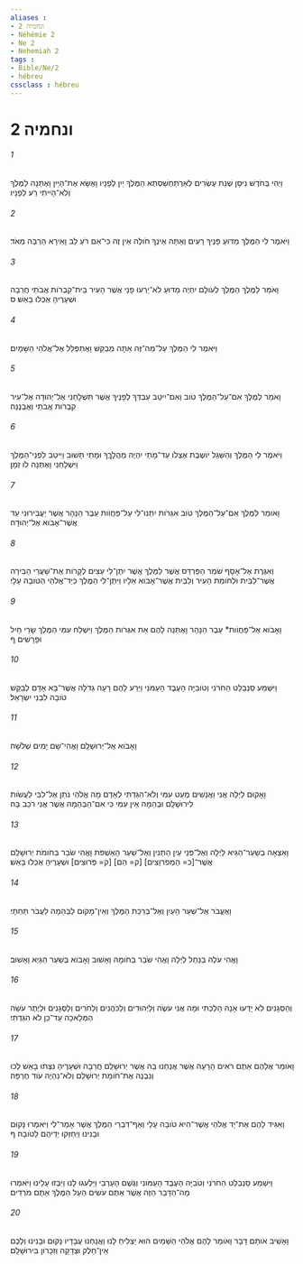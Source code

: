 ```yaml
---
aliases : 
- ונחמיה 2
- Néhémie 2
- Ne 2
- Nehemiah 2
tags : 
- Bible/Ne/2
- hébreu
cssclass : hébreu
---
```


# ונחמיה 2

###### 1
וַיְהִי בְּחֹדֶשׁ נִיסָן שְׁנַת עֶשְׂרִים לְאַרְתַּחְשַׁסְתְּא הַמֶּלֶךְ יַיִן לְפָנָיו וָאֶשָּׂא אֶת־הַיַּיִן וָאֶתְּנָה לַמֶּלֶךְ וְלֹא־הָיִיתִי רַע לְפָנָיו׃
###### 2
וַיֹּאמֶר לִי הַמֶּלֶךְ מַדּוּעַ פָּנֶיךָ רָעִים וְאַתָּה אֵינְךָ חֹולֶה אֵין זֶה כִּי־אִם רֹעַ לֵב וָאִירָא הַרְבֵּה מְאֹד׃
###### 3
וָאֹמַר לַמֶּלֶךְ הַמֶּלֶךְ לְעֹולָם יִחְיֶה מַדּוּעַ לֹא־יֵרְעוּ פָנַי אֲשֶׁר הָעִיר בֵּית־קִבְרֹות אֲבֹתַי חֲרֵבָה וּשְׁעָרֶיהָ אֻכְּלוּ בָאֵשׁ׃ ס
###### 4
וַיֹּאמֶר לִי הַמֶּלֶךְ עַל־מַה־זֶּה אַתָּה מְבַקֵּשׁ וָאֶתְפַּלֵּל אֶל־אֱלֹהֵי הַשָּׁמָיִם׃
###### 5
וָאֹמַר לַמֶּלֶךְ אִם־עַל־הַמֶּלֶךְ טֹוב וְאִם־יִיטַב עַבְדְּךָ לְפָנֶיךָ אֲשֶׁר תִּשְׁלָחֵנִי אֶל־יְהוּדָה אֶל־עִיר קִבְרֹות אֲבֹתַי וְאֶבְנֶנָּה׃
###### 6
וַיֹּאמֶר לִי הַמֶּלֶךְ וְהַשֵּׁגַל יֹושֶׁבֶת אֶצְלֹו עַד־מָתַי יִהְיֶה מַהֲלָךֲךָ וּמָתַי תָּשׁוּב וַיִּיטַב לִפְנֵי־הַמֶּלֶךְ וַיִּשְׁלָחֵנִי וָאֶתְּנָה לֹו זְמָן׃
###### 7
וָאֹומַר לַמֶּלֶךְ אִם־עַל־הַמֶּלֶךְ טֹוב אִגְּרֹות יִתְּנוּ־לִי עַל־פַּחֲוֹות עֵבֶר הַנָּהָר אֲשֶׁר יַעֲבִירוּנִי עַד אֲשֶׁר־אָבֹוא אֶל־יְהוּדָה׃
###### 8
וְאִגֶּרֶת אֶל־אָסָף שֹׁמֵר הַפַּרְדֵּס אֲשֶׁר לַמֶּלֶךְ אֲשֶׁר יִתֶּן־לִי עֵצִים לְקָרֹות אֶת־שַׁעֲרֵי הַבִּירָה אֲשֶׁר־לַבַּיִת וּלְחֹומַת הָעִיר וְלַבַּיִת אֲשֶׁר־אָבֹוא אֵלָיו וַיִּתֶּן־לִי הַמֶּלֶךְ כְּיַד־אֱלֹהַי הַטֹּובָה עָלָי׃
###### 9
וָאָבֹוא אֶל־פַּחֲוֹות* עֵבֶר הַנָּהָר וָאֶתְּנָה לָהֶם אֵת אִגְּרֹות הַמֶּלֶךְ וַיִּשְׁלַח עִמִּי הַמֶּלֶךְ שָׂרֵי חַיִל וּפָרָשִׁים׃ ף
###### 10
וַיִּשְׁמַע סַנְבַלַּט הַחֹרֹנִי וְטֹובִיָּה הָעֶבֶד הָעַמֹּנִי וַיֵּרַע לָהֶם רָעָה גְדֹלָה אֲשֶׁר־בָּא אָדָם לְבַקֵּשׁ טֹובָה לִבְנֵי יִשְׂרָאֵל׃
###### 11
וָאָבֹוא אֶל־יְרוּשָׁלִָם וָאֱהִי־שָׁם יָמִים שְׁלֹשָׁה׃
###### 12
וָאָקוּם לַיְלָה אֲנִי וַאֲנָשִׁים מְעַט עִמִּי וְלֹא־הִגַּדְתִּי לְאָדָם מָה אֱלֹהַי נֹתֵן אֶל־לִבִּי לַעֲשֹׂות לִירוּשָׁלִָם וּבְהֵמָה אֵין עִמִּי כִּי אִם־הַבְּהֵמָה אֲשֶׁר אֲנִי רֹכֵב בָּהּ׃
###### 13
וָאֵצְאָה בְשַׁעַר־הַגַּיא לַיְלָה וְאֶל־פְּנֵי עֵין הַתַּנִּין וְאֶל־שַׁעַר הָאַשְׁפֹּת וָאֱהִי שֹׂבֵר בְּחֹומֹת יְרוּשָׁלִַם אֲשֶׁר־[כ= הַמְפֹרוָצִים] [ק= הֵם] [ק= פְּרוּצִים] וּשְׁעָרֶיהָ אֻכְּלוּ בָאֵשׁ׃
###### 14
וָאֶעֱבֹר אֶל־שַׁעַר הָעַיִן וְאֶל־בְּרֵכַת הַמֶּלֶךְ וְאֵין־מָקֹום לַבְּהֵמָה לַעֲבֹר תַּחְתָּי׃
###### 15
וָאֱהִי עֹלֶה בַנַּחַל לַיְלָה וָאֱהִי שֹׂבֵר בַּחֹומָה וָאָשׁוּב וָאָבֹוא בְּשַׁעַר הַגַּיְא וָאָשׁוּב׃
###### 16
וְהַסְּגָנִים לֹא יָדְעוּ אָנָה הָלַכְתִּי וּמָה אֲנִי עֹשֶׂה וְלַיְּהוּדִים וְלַכֹּהֲנִים וְלַחֹרִים וְלַסְּגָנִים וּלְיֶתֶר עֹשֵׂה הַמְּלָאכָה עַד־כֵּן לֹא הִגַּדְתִּי׃
###### 17
וָאֹומַר אֲלֵהֶם אַתֶּם רֹאִים הָרָעָה אֲשֶׁר אֲנַחְנוּ בָהּ אֲשֶׁר יְרוּשָׁלִַם חֲרֵבָה וּשְׁעָרֶיהָ נִצְּתוּ בָאֵשׁ לְכוּ וְנִבְנֶה אֶת־חֹומַת יְרוּשָׁלִַם וְלֹא־נִהְיֶה עֹוד חֶרְפָּה׃
###### 18
וָאַגִּיד לָהֶם אֶת־יַד אֱלֹהַי אֲשֶׁר־הִיא טֹובָה עָלַי וְאַף־דִּבְרֵי הַמֶּלֶךְ אֲשֶׁר אָמַר־לִי וַיֹּאמְרוּ נָקוּם וּבָנִינוּ וַיְחַזְּקוּ יְדֵיהֶם לַטֹּובָה׃ ף
###### 19
וַיִּשְׁמַע סַנְבַלַּט הַחֹרֹנִי וְטֹבִיָּה הָעֶבֶד הָעַמֹּונִי וְגֶשֶׁם הָעַרְבִי וַיַּלְעִגוּ לָנוּ וַיִּבְזוּ עָלֵינוּ וַיֹּאמְרוּ מָה־הַדָּבָר הַזֶּה אֲשֶׁר אַתֶּם עֹשִׂים הַעַל הַמֶּלֶךְ אַתֶּם מֹרְדִים׃
###### 20
וָאָשִׁיב אֹותָם דָּבָר וָאֹומַר לָהֶם אֱלֹהֵי הַשָּׁמַיִם הוּא יַצְלִיחַ לָנוּ וַאֲנַחְנוּ עֲבָדָיו נָקוּם וּבָנִינוּ וְלָכֶם אֵין־חֵלֶק וּצְדָקָה וְזִכָּרֹון בִּירוּשָׁלִָם׃
